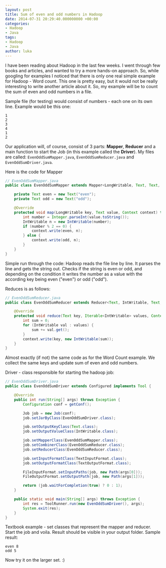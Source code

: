 ```yaml
---
layout: post
title: Sum of even and odd numbers in Hadoop
date: 2014-07-31 20:29:40.000000000 +00:00
categories:
- Hadoop
- Java
tags:
- Hadoop
- Java
author: luka
---
```

I have been reading about Hadoop in the last few weeks. I went through few books and articles, and wanted to try a more hands-on approach. So, while googling for examples I noticed that there is only one real simple example for Hadoop - Word count. This one is pretty easy, but it would not be really interesting to write another article about it. So, my example will be to count the sum of even and odd numbers in a file.

Sample file (for testing) would consist of numbers - each one on its own line. Example would be this one:
```
1
2
3
4
1
2
```

Our application will, of course, consist of 3 parts: **Mapper**, **Reducer** and a main function to start the Job (in this example called the **Driver**). My files are called: `EvenOddSumMapper.java`, `EvenOddSumReducer.java` and `EvenOddSumDriver.java`.

Here is the code for Mapper
```java
// EvenOddSumMapper.java
public class EvenOddSumMapper extends Mapper<LongWritable, Text, Text, IntWritable> {

    private Text even = new Text("even");
    private Text odd = new Text("odd");

    @Override
    protected void map(LongWritable key, Text value, Context context) throws IOException, InterruptedException {
        int number = Integer.parseInt(value.toString());
        IntWritable n = new IntWritable(number);
        if (number % 2 == 0) {
            context.write(even, n);
        } else {
            context.write(odd, n);
        }
    }
}
```

Simple run through the code: Hadoop reads the file line by line. It parses the line and gets the string out. Checks if the string is even or odd, and depending on the condition it writes the number as a value with the according key being even ("even") or odd ("odd").

Reduces is as follows:
```java
// EvenOddSumReducer.java
public class EvenOddSumReducer extends Reducer<Text, IntWritable, Text, IntWritable> {

    @Override
    protected void reduce(Text key, Iterable<IntWritable> values, Context context) throws IOException, InterruptedException {
        int sum = 0;
        for (IntWritable val : values) {
            sum += val.get();
        }
        context.write(key, new IntWritable(sum));
    }
}
```
Almost exactly (if not) the same code as for the Word Count example. We collect the same keys and update sum of even and odd numbers.

Driver - class responsible for starting the hadoop job:
```java
// EvenOddSumDriver.java
public class EvenOddSumDriver extends Configured implements Tool {

    @Override
    public int run(String[] args) throws Exception {
        Configuration conf = getConf();

        Job job = new Job(conf);
        job.setJarByClass(EvenOddSumDriver.class);

        job.setOutputKeyClass(Text.class);
        job.setOutputValueClass(IntWritable.class);

        job.setMapperClass(EvenOddSumMapper.class);
        job.setCombinerClass(EvenOddSumReducer.class);
        job.setReducerClass(EvenOddSumReducer.class);

        job.setInputFormatClass(TextInputFormat.class);
        job.setOutputFormatClass(TextOutputFormat.class);

        FileInputFormat.setInputPaths(job, new Path(args[0]));
        FileOutputFormat.setOutputPath(job, new Path(args[1]));

        return (job.waitForCompletion(true) ? 0 : 1);
    }

    public static void main(String[] args) throws Exception {
        int res = ToolRunner.run(new EvenOddSumDriver(), args);
        System.exit(res);
    }
}
```

Textbook example - set classes that represent the mapper and reducer. Start the job and voila. Result should be visible in your output folder. Sample result:
```
even 8
odd 5
```

Now try it on the larger set. :)
